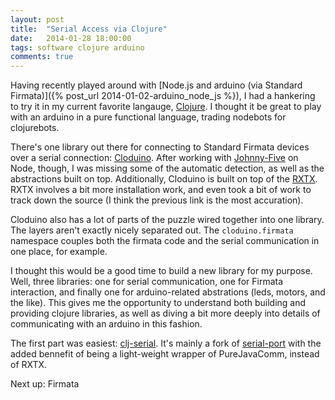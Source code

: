 ```yaml
---
layout: post
title:  "Serial Access via Clojure"
date:   2014-01-28 18:00:00
tags: software clojure arduino
comments: true
---
```


Having recently played around with [Node.js and arduino (via Standard Firmata)]({% post_url 2014-01-02-arduino_node_js %}), I had a hankering to try it in my current favorite langauge, [Clojure](http://clojure.org).  I thought it be great to play with an arduino in a pure functional language, trading nodebots for clojurebots.

There's one library out there for connecting to Standard Firmata devices over a serial connection: [Cloduino](https://github.com/nakkaya/clodiuno).  After working with [Johnny-Five](https://github.com/rwaldron/johnny-five) on Node, though, I was missing some of the automatic detection, as well as the abstractions built on top.  Additionally, Cloduino is built on top of the [RXTX](https://github.com/rxtx/rxtx).  RXTX involves a bit more installation work, and even took a bit of work to track down the source (I think the previous link is the most accuration).

Cloduino also has a lot of parts of the puzzle wired together into one library.  The layers aren't exactly nicely separated out.  The `cloduino.firmata` namespace couples both the firmata code and the serial communication in one place, for example. 

I thought this would be a good time to build a new library for my purpose.  Well, three libraries:  one for serial communication, one for Firmata interaction, and finally one for arduino-related abstrations (leds, motors, and the like).  This gives me the opportunity to understand both building and providing clojure libraries, as well as diving a bit more deeply into details of communicating with an arduino in this fashion. 

The first part was easiest: [clj-serial](https://github.com/peterschwarz/clj-serial).  It's mainly a fork of [serial-port](https://github.com/samaaron/serial-port) with the added bennefit of being a light-weight wrapper of PureJavaComm, instead of RXTX.  

Next up:  Firmata 
